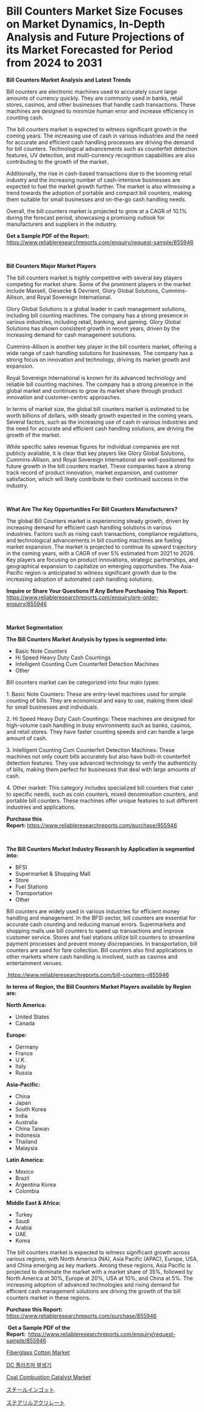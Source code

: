 <p><h1>Bill Counters Market Size Focuses on Market Dynamics, In-Depth Analysis and Future Projections of its Market Forecasted for Period from 2024 to 2031</h1></p><p><strong>Bill Counters Market Analysis and Latest Trends</strong></p>
<p><p>Bill counters are electronic machines used to accurately count large amounts of currency quickly. They are commonly used in banks, retail stores, casinos, and other businesses that handle cash transactions. These machines are designed to minimize human error and increase efficiency in counting cash.</p><p>The bill counters market is expected to witness significant growth in the coming years. The increasing use of cash in various industries and the need for accurate and efficient cash handling processes are driving the demand for bill counters. Technological advancements such as counterfeit detection features, UV detection, and multi-currency recognition capabilities are also contributing to the growth of the market.</p><p>Additionally, the rise in cash-based transactions due to the booming retail industry and the increasing number of cash-intensive businesses are expected to fuel the market growth further. The market is also witnessing a trend towards the adoption of portable and compact bill counters, making them suitable for small businesses and on-the-go cash handling needs.</p><p>Overall, the bill counters market is projected to grow at a CAGR of 10.1% during the forecast period, showcasing a promising outlook for manufacturers and suppliers in the industry.</p></p>
<p><strong>Get a Sample PDF of the Report:&nbsp;</strong> <a href="https://www.reliableresearchreports.com/enquiry/request-sample/855946">https://www.reliableresearchreports.com/enquiry/request-sample/855946</a></p>
<p>&nbsp;</p>
<p><strong>Bill Counters Major Market Players</strong></p>
<p><p>The bill counters market is highly competitive with several key players competing for market share. Some of the prominent players in the market include Maxsell, Giesecke & Devrient, Glory Global Solutions, Cummins-Allison, and Royal Sovereign International.</p><p>Glory Global Solutions is a global leader in cash management solutions, including bill counting machines. The company has a strong presence in various industries, including retail, banking, and gaming. Glory Global Solutions has shown consistent growth in recent years, driven by the increasing demand for cash management solutions.</p><p>Cummins-Allison is another key player in the bill counters market, offering a wide range of cash handling solutions for businesses. The company has a strong focus on innovation and technology, driving its market growth and expansion.</p><p>Royal Sovereign International is known for its advanced technology and reliable bill counting machines. The company has a strong presence in the global market and continues to grow its market share through product innovation and customer-centric approaches.</p><p>In terms of market size, the global bill counters market is estimated to be worth billions of dollars, with steady growth expected in the coming years. Several factors, such as the increasing use of cash in various industries and the need for accurate and efficient cash handling solutions, are driving the growth of the market.</p><p>While specific sales revenue figures for individual companies are not publicly available, it is clear that key players like Glory Global Solutions, Cummins-Allison, and Royal Sovereign International are well-positioned for future growth in the bill counters market. These companies have a strong track record of product innovation, market expansion, and customer satisfaction, which will likely contribute to their continued success in the industry.</p></p>
<p>&nbsp;</p>
<p><strong>What Are The Key Opportunities For Bill Counters Manufacturers?</strong></p>
<p><p>The global Bill Counters market is experiencing steady growth, driven by increasing demand for efficient cash handling solutions in various industries. Factors such as rising cash transactions, compliance regulations, and technological advancements in bill counting machines are fueling market expansion. The market is projected to continue its upward trajectory in the coming years, with a CAGR of over 5% estimated from 2021 to 2026. Key players are focusing on product innovations, strategic partnerships, and geographical expansion to capitalize on emerging opportunities. The Asia-Pacific region is anticipated to witness significant growth due to the increasing adoption of automated cash handling solutions.</p></p>
<p><strong>Inquire or Share Your Questions If Any Before Purchasing This Report:</strong> <a href="https://www.reliableresearchreports.com/enquiry/pre-order-enquiry/855946">https://www.reliableresearchreports.com/enquiry/pre-order-enquiry/855946</a></p>
<p>&nbsp;</p>
<p><strong>Market Segmentation</strong></p>
<p><strong>The Bill Counters Market Analysis by types is segmented into:</strong></p>
<p><ul><li>Basic Note Counters</li><li>Hi Speed Heavy Duty Cash Countings</li><li>Intelligent Counting Cum Counterfeit Detection Machines</li><li>Other</li></ul></p>
<p><p>Bill counters market can be categorized into four main types:</p><p>1. Basic Note Counters: These are entry-level machines used for simple counting of bills. They are economical and easy to use, making them ideal for small businesses and individuals.</p><p>2. Hi Speed Heavy Duty Cash Countings: These machines are designed for high-volume cash handling in busy environments such as banks, casinos, and retail stores. They have faster counting speeds and can handle a large amount of cash.</p><p>3. Intelligent Counting Cum Counterfeit Detection Machines: These machines not only count bills accurately but also have built-in counterfeit detection features. They use advanced technology to verify the authenticity of bills, making them perfect for businesses that deal with large amounts of cash.</p><p>4. Other market: This category includes specialized bill counters that cater to specific needs, such as coin counters, mixed denomination counters, and portable bill counters. These machines offer unique features to suit different industries and applications.</p></p>
<p><strong>Purchase this Report:&nbsp;</strong><a href="https://www.reliableresearchreports.com/purchase/855946">https://www.reliableresearchreports.com/purchase/855946</a></p>
<p>&nbsp;</p>
<p><strong>The Bill Counters Market Industry Research by Application is segmented into:</strong></p>
<p><ul><li>BFSI</li><li>Supermarket & Shopping Mall</li><li>Store</li><li>Fuel Stations</li><li>Transportation</li><li>Other</li></ul></p>
<p><p>Bill counters are widely used in various industries for efficient money handling and management. In the BFSI sector, bill counters are essential for accurate cash counting and reducing manual errors. Supermarkets and shopping malls use bill counters to speed up transactions and improve customer service. Stores and fuel stations utilize bill counters to streamline payment processes and prevent money discrepancies. In transportation, bill counters are used for fare collection. Bill counters also find applications in other markets where cash handling is involved, such as casinos and entertainment venues.</p></p>
<p><a href="https://www.reliableresearchreports.com/bill-counters-r855946">&nbsp;https://www.reliableresearchreports.com/bill-counters-r855946</a></p>
<p><strong>In terms of Region, the Bill Counters Market Players available by Region are:</strong></p>
<p>
    <p> <strong> North America: </strong>
        <ul>
            <li>United States</li>
            <li>Canada</li>
        </ul>
        </p> 
    <p> <strong> Europe: </strong>
        <ul>
            <li>Germany</li>
            <li>France</li>
            <li>U.K.</li>
            <li>Italy</li>
            <li>Russia</li>
        </ul>
        </p> 
    <p> <strong> Asia-Pacific: </strong>
        <ul>
            <li>China</li>
            <li>Japan</li>
            <li>South Korea</li>
            <li>India</li>
            <li>Australia</li>
            <li>China Taiwan</li>
            <li>Indonesia</li>
            <li>Thailand</li>
            <li>Malaysia</li>
        </ul>
        </p> 
    <p> <strong> Latin America: </strong>
        <ul>
            <li>Mexico</li>
            <li>Brazil</li>
            <li>Argentina Korea</li>
            <li>Colombia</li>
        </ul>
        </p> 
    <p> <strong> Middle East & Africa: </strong>
        <ul>
            <li>Turkey</li>
            <li>Saudi</li>
            <li>Arabia</li>
            <li>UAE</li>
            <li>Korea</li>
        </ul>
    </p>
    </p>
<p><p>The bill counters market is expected to witness significant growth across various regions, with North America (NA), Asia Pacific (APAC), Europe, USA, and China emerging as key markets. Among these regions, Asia Pacific is projected to dominate the market with a market share of 35%, followed by North America at 30%, Europe at 20%, USA at 10%, and China at 5%. The increasing adoption of advanced technologies and rising demand for efficient cash management solutions are driving the growth of the bill counters market in these regions.</p></p>
<p><strong>Purchase this Report: </strong><a href="https://www.reliableresearchreports.com/purchase/855946">https://www.reliableresearchreports.com/purchase/855946</a></p>
<p>&nbsp;<strong>Get a Sample PDF of the Report:&nbsp;&nbsp;</strong><a href="https://www.reliableresearchreports.com/enquiry/request-sample/855946">https://www.reliableresearchreports.com/enquiry/request-sample/855946</a></p>
<p><strong></strong></p>
<p><p><a href="https://issuu.com/reportprime-2/docs/fiberglass-cotton-market-size-2030.pptx">Fiberglass Cotton Market</a></p><p><a href="https://github.com/iansanftyord09878/Market-Research-Report-List-1/blob/main/950759530233.md">DC 플라즈마 발생기</a></p><p><a href="https://issuu.com/reportprime-2/docs/coal-combustion-catalyst-market-size-2030.pptx">Coal Combustion Catalyst Market</a></p><p><a href="https://github.com/LeanneBruen2023/Market-Research-Report-List-1/blob/main/154471232989.md">スチールインゴット</a></p><p><a href="https://github.com/cnnriuez22368/Market-Research-Report-List-1/blob/main/491636632988.md">ステアリルアクリレート</a></p></p>
